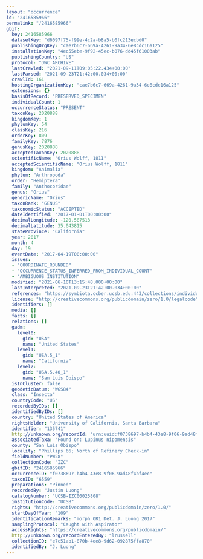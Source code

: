 ```yaml
---
layout: "occurrence"
id: "2416585966"
permalink: "/2416585966"
gbif:
  key: 2416585966
  datasetKey: "d6097f75-f99e-4c2a-b8a5-b0fc213ecbd0"
  publishingOrgKey: "cae7b6c7-669a-4261-9a34-6e8cdc16a125"
  installationKey: "4ec55ebe-9f92-45ec-b076-dd45f61003ab"
  publishingCountry: "US"
  protocol: "DWC_ARCHIVE"
  lastCrawled: "2021-09-11T09:05:22.434+00:00"
  lastParsed: "2021-09-23T21:42:00.034+00:00"
  crawlId: 161
  hostingOrganizationKey: "cae7b6c7-669a-4261-9a34-6e8cdc16a125"
  extensions: {}
  basisOfRecord: "PRESERVED_SPECIMEN"
  individualCount: 1
  occurrenceStatus: "PRESENT"
  taxonKey: 2020888
  kingdomKey: 1
  phylumKey: 54
  classKey: 216
  orderKey: 809
  familyKey: 7876
  genusKey: 2020888
  acceptedTaxonKey: 2020888
  scientificName: "Orius Wolff, 1811"
  acceptedScientificName: "Orius Wolff, 1811"
  kingdom: "Animalia"
  phylum: "Arthropoda"
  order: "Hemiptera"
  family: "Anthocoridae"
  genus: "Orius"
  genericName: "Orius"
  taxonRank: "GENUS"
  taxonomicStatus: "ACCEPTED"
  dateIdentified: "2017-01-01T00:00:00"
  decimalLongitude: -120.587513
  decimalLatitude: 35.043815
  stateProvince: "California"
  year: 2017
  month: 4
  day: 19
  eventDate: "2017-04-19T00:00:00"
  issues:
  - "COORDINATE_ROUNDED"
  - "OCCURRENCE_STATUS_INFERRED_FROM_INDIVIDUAL_COUNT"
  - "AMBIGUOUS_INSTITUTION"
  modified: "2021-06-10T13:15:48.000+00:00"
  lastInterpreted: "2021-09-23T21:42:00.034+00:00"
  references: "https://symbiota.ccber.ucsb.edu:443/collections/individual/index.php?occid=135741"
  license: "http://creativecommons.org/publicdomain/zero/1.0/legalcode"
  identifiers: []
  media: []
  facts: []
  relations: []
  gadm:
    level0:
      gid: "USA"
      name: "United States"
    level1:
      gid: "USA.5_1"
      name: "California"
    level2:
      gid: "USA.5.40_1"
      name: "San Luis Obispo"
  isInCluster: false
  geodeticDatum: "WGS84"
  class: "Insecta"
  countryCode: "US"
  recordedByIDs: []
  identifiedByIDs: []
  country: "United States of America"
  rightsHolder: "University of California, Santa Barbara"
  identifier: "135741"
  http://unknown.org/recordId: "urn:uuid:f0738697-b4b4-43e8-9f06-9ad48f4bf4ec"
  associatedTaxa: "Found on: Lupinus nipomensis"
  county: "San Luis Obispo"
  locality: "Phillips 66; North of Refinery Check-in"
  fieldNumber: "PW28"
  collectionCode: "IZC"
  gbifID: "2416585966"
  occurrenceID: "f0738697-b4b4-43e8-9f06-9ad48f4bf4ec"
  taxonID: "6559"
  preparations: "Pinned"
  recordedBy: "Justin Luong"
  catalogNumber: "UCSB-IZC00025808"
  institutionCode: "UCSB"
  rights: "http://creativecommons.org/publicdomain/zero/1.0/"
  startDayOfYear: "109"
  identificationRemarks: "morph OR1 Det. J. Luong 2017"
  samplingProtocol: "Caught with Aspirator"
  accessRights: "https://creativecommons.org/publicdomain/"
  http://unknown.org/recordEnteredBy: "lrussell"
  collectionID: "e7c51ab1-870b-4ee8-9d62-092875ffa870"
  identifiedBy: "J. Luong"
---
```

